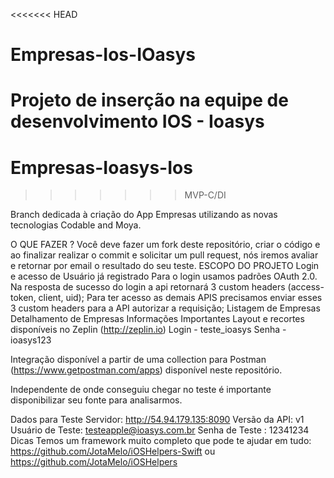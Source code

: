 <<<<<<< HEAD
# Empresas-Ios-IOasys
Projeto de inserção na equipe de desenvolvimento IOS - Ioasys
=======
# Empresas-Ioasys-Ios
>>>>>>> MVP-C/DI

Branch dedicada à criação do App Empresas utilizando as novas tecnologias Codable and Moya.

O QUE FAZER ?
Você deve fazer um fork deste repositório, criar o código e ao finalizar realizar o commit e solicitar um pull request, nós iremos avaliar e retornar por email o resultado do seu teste.
ESCOPO DO PROJETO
Login e acesso de Usuário já registrado
Para o login usamos padrões OAuth 2.0. Na resposta de sucesso do login a api retornará 3 custom headers (access-token, client, uid);
Para ter acesso as demais APIS precisamos enviar esses 3 custom headers para a API autorizar a requisição;
Listagem de Empresas
Detalhamento de Empresas
Informações Importantes
Layout e recortes disponíveis no Zeplin (http://zeplin.io) Login - teste_ioasys Senha - ioasys123

Integração disponível a partir de uma collection para Postman (https://www.getpostman.com/apps) disponível neste repositório.

Independente de onde conseguiu chegar no teste é importante disponibilizar seu fonte para analisarmos.

Dados para Teste
Servidor: http://54.94.179.135:8090
Versão da API: v1
Usuário de Teste: testeapple@ioasys.com.br
Senha de Teste : 12341234
Dicas
Temos um framework muito completo que pode te ajudar em tudo: https://github.com/JotaMelo/iOSHelpers-Swift ou https://github.com/JotaMelo/iOSHelpers
